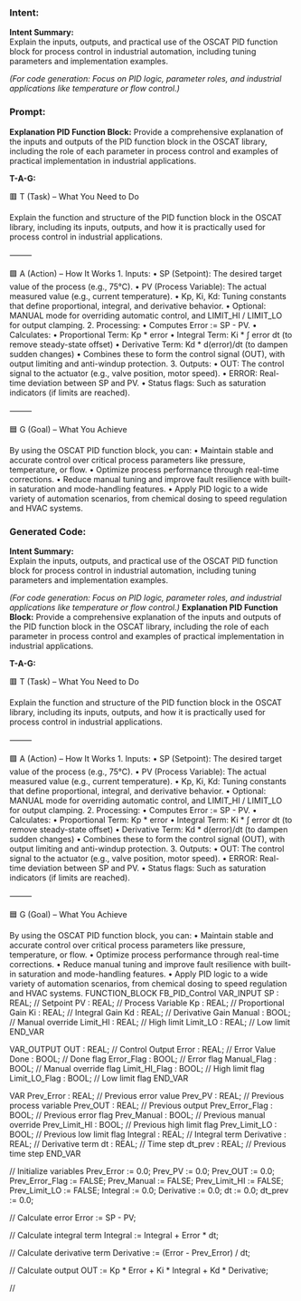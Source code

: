 ### Intent:
**Intent Summary:**  
Explain the inputs, outputs, and practical use of the OSCAT PID function block for process control in industrial automation, including tuning parameters and implementation examples.  

*(For code generation: Focus on PID logic, parameter roles, and industrial applications like temperature or flow control.)*

### Prompt:
**Explanation PID Function Block:**
Provide a comprehensive explanation of the inputs and outputs of the PID function block in the OSCAT library, including the role of each parameter in process control and examples of practical implementation in industrial applications.

**T-A-G:**

🟥 T (Task) – What You Need to Do

Explain the function and structure of the PID function block in the OSCAT library, including its inputs, outputs, and how it is practically used for process control in industrial applications.

⸻

🟩 A (Action) – How It Works
	1.	Inputs:
	•	SP (Setpoint): The desired target value of the process (e.g., 75°C).
	•	PV (Process Variable): The actual measured value (e.g., current temperature).
	•	Kp, Ki, Kd: Tuning constants that define proportional, integral, and derivative behavior.
	•	Optional: MANUAL mode for overriding automatic control, and LIMIT_HI / LIMIT_LO for output clamping.
	2.	Processing:
	•	Computes Error := SP - PV.
	•	Calculates:
	•	Proportional Term: Kp * error
	•	Integral Term: Ki * ∫ error dt (to remove steady-state offset)
	•	Derivative Term: Kd * d(error)/dt (to dampen sudden changes)
	•	Combines these to form the control signal (OUT), with output limiting and anti-windup protection.
	3.	Outputs:
	•	OUT: The control signal to the actuator (e.g., valve position, motor speed).
	•	ERROR: Real-time deviation between SP and PV.
	•	Status flags: Such as saturation indicators (if limits are reached).

⸻

🟦 G (Goal) – What You Achieve

By using the OSCAT PID function block, you can:
	•	Maintain stable and accurate control over critical process parameters like pressure, temperature, or flow.
	•	Optimize process performance through real-time corrections.
	•	Reduce manual tuning and improve fault resilience with built-in saturation and mode-handling features.
	•	Apply PID logic to a wide variety of automation scenarios, from chemical dosing to speed regulation and HVAC systems.

### Generated Code:
**Intent Summary:**  
Explain the inputs, outputs, and practical use of the OSCAT PID function block for process control in industrial automation, including tuning parameters and implementation examples.  

*(For code generation: Focus on PID logic, parameter roles, and industrial applications like temperature or flow control.)*
**Explanation PID Function Block:**
Provide a comprehensive explanation of the inputs and outputs of the PID function block in the OSCAT library, including the role of each parameter in process control and examples of practical implementation in industrial applications.

**T-A-G:**

🟥 T (Task) – What You Need to Do

Explain the function and structure of the PID function block in the OSCAT library, including its inputs, outputs, and how it is practically used for process control in industrial applications.

⸻

🟩 A (Action) – How It Works
	1.	Inputs:
	•	SP (Setpoint): The desired target value of the process (e.g., 75°C).
	•	PV (Process Variable): The actual measured value (e.g., current temperature).
	•	Kp, Ki, Kd: Tuning constants that define proportional, integral, and derivative behavior.
	•	Optional: MANUAL mode for overriding automatic control, and LIMIT_HI / LIMIT_LO for output clamping.
	2.	Processing:
	•	Computes Error := SP - PV.
	•	Calculates:
	•	Proportional Term: Kp * error
	•	Integral Term: Ki * ∫ error dt (to remove steady-state offset)
	•	Derivative Term: Kd * d(error)/dt (to dampen sudden changes)
	•	Combines these to form the control signal (OUT), with output limiting and anti-windup protection.
	3.	Outputs:
	•	OUT: The control signal to the actuator (e.g., valve position, motor speed).
	•	ERROR: Real-time deviation between SP and PV.
	•	Status flags: Such as saturation indicators (if limits are reached).

⸻

🟦 G (Goal) – What You Achieve

By using the OSCAT PID function block, you can:
	•	Maintain stable and accurate control over critical process parameters like pressure, temperature, or flow.
	•	Optimize process performance through real-time corrections.
	•	Reduce manual tuning and improve fault resilience with built-in saturation and mode-handling features.
	•	Apply PID logic to a wide variety of automation scenarios, from chemical dosing to speed regulation and HVAC systems.
FUNCTION_BLOCK FB_PID_Control
VAR_INPUT
    SP : REAL; // Setpoint
    PV : REAL; // Process Variable
    Kp : REAL; // Proportional Gain
    Ki : REAL; // Integral Gain
    Kd : REAL; // Derivative Gain
    Manual : BOOL; // Manual override
    Limit_HI : REAL; // High limit
    Limit_LO : REAL; // Low limit
END_VAR

VAR_OUTPUT
    OUT : REAL; // Control Output
    Error : REAL; // Error Value
    Done : BOOL; // Done flag
    Error_Flag : BOOL; // Error flag
    Manual_Flag : BOOL; // Manual override flag
    Limit_HI_Flag : BOOL; // High limit flag
    Limit_LO_Flag : BOOL; // Low limit flag
END_VAR

VAR
    Prev_Error : REAL; // Previous error value
    Prev_PV : REAL; // Previous process variable
    Prev_OUT : REAL; // Previous output
    Prev_Error_Flag : BOOL; // Previous error flag
    Prev_Manual : BOOL; // Previous manual override
    Prev_Limit_HI : BOOL; // Previous high limit flag
    Prev_Limit_LO : BOOL; // Previous low limit flag
    Integral : REAL; // Integral term
    Derivative : REAL; // Derivative term
    dt : REAL; // Time step
    dt_prev : REAL; // Previous time step
END_VAR

// Initialize variables
Prev_Error := 0.0;
Prev_PV := 0.0;
Prev_OUT := 0.0;
Prev_Error_Flag := FALSE;
Prev_Manual := FALSE;
Prev_Limit_HI := FALSE;
Prev_Limit_LO := FALSE;
Integral := 0.0;
Derivative := 0.0;
dt := 0.0;
dt_prev := 0.0;

// Calculate error
Error := SP - PV;

// Calculate integral term
Integral := Integral + Error * dt;

// Calculate derivative term
Derivative := (Error - Prev_Error) / dt;

// Calculate output
OUT := Kp * Error + Ki * Integral + Kd * Derivative;

//
